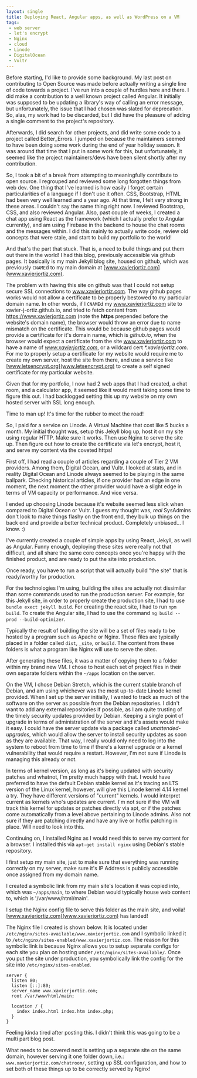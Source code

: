 ```yaml
---
layout: single
title: Deploying React, Angular apps, as well as WordPress on a VM
tags:
 - web server
 - let's encrypt
 - Nginx
 - cloud
 - Linode
 - DigitalOcean
 - Vultr
---
```


Before starting, I'd like to provide some background. My last post on contributing to Open Source was made before actually writing a single line of code towards a project. I've run into a couple of hurdles here and there. I did make a contribution to a well known project called Angular. It initially was supposed to be updating a library's way of calling an error message, but unfortunately, the issue that I had chosen was slated for deprecation. So, alas, my work had to be discarded, but I did have the pleasure of adding a single comment to the project's repository.

Afterwards, I did search for other projects, and did write some code to a project called Better_Errors. I jumped on because the maintainers seemed to have been doing some work during the end of year holiday season. It was around that time that I put in some work for this, but unfortunately, it seemed like the project maintainers/devs have been silent shortly after my contribution.

So, I took a bit of a break from attempting to meaningfully contribute to open source. I regrouped and reviewed some long forgotten things from web dev.
One thing that I've learned is how easily I forget certain particularities of a language if I don't use it often. CSS, Bootstrap, HTML had been very well learned and a year ago. At that time, I felt very strong in these areas. I couldn't say the same thing right now. I reviewed Bootstrap, CSS, and also reviewed Angular. Also, past couple of weeks, I created a chat app using React as the framework (which I actually prefer to Angular currently), and am using Firebase in the backend to house the chat rooms and the messages within. I did this mainly to actually write code, review old concepts that were stale, and start to build my portfolio to the world!

And that's the part that stuck. That is, a need to build things and put them out there in the world! I had this blog, previously accessible via github pages. It basically is my main Jekyll blog site, housed on github, which was previously `CNAME`d to my main domain at [www.xavierjortiz.com](www.xavierjortiz.com).

The problem with having this site on github was that I could not setup secure SSL connections to www.xavierjortiz.com. The way github pages works would not allow a certificate to be properly bestowed to _my_ particular domain name. In other words, if I `CNAME`d my www.xavierjortiz.com site to xavier-j-ortiz.github.io, and tried to fetch content from https://www.xavierjortiz.com (note the **https** prepended before the website's domain name), the browser would throw an error due to name mismatch on the certificate. This would be because github pages would provide a certificate for it's domain name, which is _github.io_, when the browser would expect a certificate from the site www.xavierjortiz.com to have a name of _www.xavierjortiz.com_, or a wildcard cert _*.xavierjortiz.com_. For me to properly setup a certificate for my website would require me to create my own server, host the site from there, and use a service like [www.letsencrypt.org](www.letsencrypt.org) to create a self signed certificate for my particular website.

Given that for my portfolio, I now had 2 web apps that I had created, a chat room, and a calculator app, it seemed like it would merit taking some time to figure this out. I had backlogged setting this up my website on my own hosted server with SSL long enough.

Time to man up! It's time for the rubber to meet the road!

So, I paid for a service on Linode. A Virtual Machine that cost like 5 bucks a month. My initial thought was, setup this Jekyll blog up, host it on my site using regular HTTP. Make sure it works. Then use Nginx to serve the site up. Then figure out how to create the certificate via let's encrypt, host it, and serve my content via the coveted https!

First off, I had read a couple of articles regarding a couple of Tier 2 VM providers. Among them, Digital Ocean, and Vultr. I looked at stats, and in reality Digital Ocean and Linode always seemed to be playing in the same ballpark. Checking historical articles, if one provider had an edge in one moment, the next moment the other provider would have a slight edge in terms of VM capacity or performance. And vice versa.

I ended up choosing Linode because it's website seemed less slick when compared to Digital Ocean or Vultr. I guess my thought was, _real_ SysAdmins don't look to make things flashy on the front end, they bulk up things on the back end and provide a better technical product. Completely unbiased... I know. :)

I've currently created a couple of simple apps by using React, Jekyll, as well as Angular. Funny enough, deploying these sites were really not that difficult, and all share the same core concepts once you're happy with the finished product, and are ready to put the site into production.

Once ready, you have to run a script that will actually build "the site" that is ready/worthy for production.

For the technologies I'm using, building the sites are actually not dissimilar than some commands used to run the production server. For example, for this Jekyll site, in order to properly create the production site, I had to use `bundle exect jekyll build`. For creating the react site, I had to run `npm build`. To create the Angular site, I had to use the command `ng build --prod --build-optimizer`.

Typically the result of building the site will be a set of files ready to be hosted by a program such as Apache or Nginx. These files are typically placed in a folder called `dist`, `_site`, or `build`. The content from these folders is what a program like Nginx will use to serve the sites.

After generating these files, it was a matter of copying them to a folder within my brand new VM. I chose to host each set of project files in their own separate folders within the `~/apps` location on the server.

On the VM, I chose Debian Stretch, which is the current stable branch of Debian, and am using whichever was the most up-to-date Linode kernel provided. When I set up the server initially, I wanted to track as much of the software on the server as possible from the Debian repositories. I didn't want to add any external repositories if possible, as I am quite trusting of the timely security updates provided by Debian. Keeping a single point of upgrade in terms of administration of the server and it's assets would make it easy. I could have the server update via a package called _unattended-upgrades_, which would allow the server to install security updates as soon as they are available. That way, I really would only need to log into the system to reboot from time to time if there's a kernel upgrade or a kernel vulnerability that would require a restart. However, I'm not sure if Linode is managing this already or not.

In terms of kernel version, as long as it's being updated with security patches and whatnot, I'm pretty much happy with that. I would have preferred to have the default Debian stable kernel as it's tracing an LTS version of the Linux kernel, however, will give this Linode kernel 4.14 kernel a try. They have different versions of "current" kernels. I would interpret current as kernels who's updates are current. I'm not sure if the VM will track this kernel for updates or patches directly via apt, or if the patches come automatically from a level above pertaining to Linode admins. Also not sure if they are patching directly and have any live or hotfix patching in place. Will need to look into this.

Continuing on, I installed Nginx as I would need this to serve my content for a browser. I installed this via `apt-get install nginx` using Debian's stable repository.

I first setup my main site, just to make sure that everything was running correctly on my server, make sure it's IP Address is publicly accessible once assigned from my domain name.

I created a symbolic link from my main site's location it was copied into, which was `~/apps/main`, to where Debian would typically house web content to, which is '/var/www/html/main'.

I setup the Nginx config file to serve this folder as the main site, and voila! [www.xavierjortiz.com](www.xavierjortiz.com) has landed!

The Nginx file I created is shown below. It is located under `/etc/nginx/sites-available/www.xavierjortiz.com` and I symbolic linked it to `/etc/nginx/sites-enabled/www.xavierjortiz.com`. The reason for this symbolic link is because Nginx allows you to setup separate configs for each site you plan on hosting under `/etc/nginx/sites-available/`. Once you put the site under production, you symbolically link the config for the site into `/etc/nginx/sites-enabled`.

```
server {
  listen 80;
  listen [::]:80;
  server_name www.xavierjortiz.com;
  root /var/www/html/main;

  location / {
    index index.html index.htm index.php;
  }
}

```

Feeling kinda tired after posting this. I didn't think this was going to be a multi part blog post.

What needs to be covered next is setting up a separate site on the same domain, however serving it one folder down, i.e.: `www.xavierjortiz.com/chatroom/`, setting up SSL configuration, and how to set both of these things up to be correctly served by Nginx!
